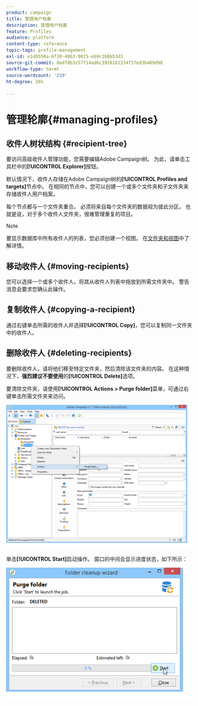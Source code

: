 ```yaml
---
product: campaign
title: 管理用户档案
description: 管理用户档案
feature: Profiles
audience: platform
content-type: reference
topic-tags: profile-management
exl-id: e1d0556a-6f30-4863-9025-eb9c1b8b53d3
source-git-commit: 0ed70b3c57714ad6c3926181334f57ed3b409d98
workflow-type: tm+mt
source-wordcount: '229'
ht-degree: 26%

---
```


# 管理轮廓{#managing-profiles}



## 收件人树状结构 {#recipient-tree}

要访问高级收件人管理功能，您需要编辑Adobe Campaign树。 为此，请单击工具栏中的&#x200B;**[!UICONTROL Explorer]**&#x200B;按钮。

默认情况下，收件人存储在Adobe Campaign树的&#x200B;**[!UICONTROL Profiles and targets]**&#x200B;节点中。 在相同的节点中，您可以创建一个或多个文件夹和子文件夹来存储收件人用户档案。

每个节点都与一个文件夹重合。 必须将来自每个文件夹的数据视为彼此分区。 也就是说，对于多个收件人文件夹，很难管理重复的项目。

>[!NOTE]
>
>要显示数据库中所有收件人的列表，您必须创建一个视图。 在[文件夹和视图](../../platform/using/access-management-folders.md)中了解详情。

## 移动收件人 {#moving-recipients}

您可以选择一个或多个收件人，将其从收件人列表中拖放到所需文件夹中。 警告消息会要求您确认此操作。

## 复制收件人 {#copying-a-recipient}

通过右键单击所需的收件人并选择&#x200B;**[!UICONTROL Copy]**，您可以复制同一文件夹中的收件人。

## 删除收件人 {#deleting-recipients}

要删除收件人，请将他们移至特定文件夹，然后清除该文件夹的内容。 在这种情况下，**强烈建议不要使用**&#x200B;的&#x200B;**[!UICONTROL Delete]**&#x200B;选项。

要清除文件夹，请使用&#x200B;**[!UICONTROL Actions > Purge folder]**&#x200B;菜单，可通过右键单击所需文件夹来访问。

![](assets/s_ncs_user_purge_folder.png)

单击&#x200B;**[!UICONTROL Start]**&#x200B;启动操作。 窗口的中间会显示进度状态，如下所示：

![](assets/s_ncs_user_purge_folder_start.png)
